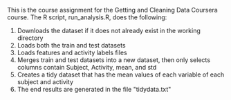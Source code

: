 This is the course assignment for the Getting and Cleaning Data Coursera course. The R script, run\_analysis.R, does the following:

1.  Downloads the dataset if it does not already exist in the working directory
2.  Loads both the train and test datasets
3.  Loads features and activity labels files
4.  Merges train and test datasets into a new dataset, then only selects columns contain Subject, Activity, mean, and std
5.  Creates a tidy dataset that has the mean values of each variable of each subject and activity
6.  The end results are generated in the file "tidydata.txt"
